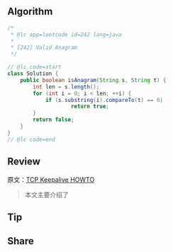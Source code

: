 ## Algorithm

```java
/*
 * @lc app=leetcode id=242 lang=java
 *
 * [242] Valid Anagram
 */

// @lc code=start
class Solution {
    public boolean isAnagram(String s, String t) {
        int len = s.length();
        for (int i = 0; i < len; ++i) {
            if (s.substring(i).compareTo(t) == 0)
                    return true;
        }
        return false;
    }
}
// @lc code=end
```



## Review

原文：[TCP Keepalive HOWTO]( https://www.tldp.org/HOWTO/html_single/TCP-Keepalive-HOWTO/)

> 本文主要介绍了

## Tip

## Share

